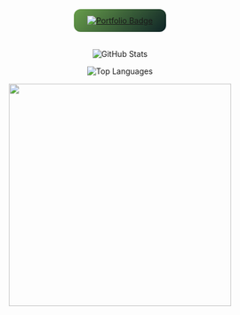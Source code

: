 
<p align="center" style="margin: 0 auto;">
  <span style="background: linear-gradient(135deg, #689e4b, #0e2326); padding: 12px 24px; border-radius: 12px; display: inline-block;">
    <a href="https://kc-portfolio-liart.vercel.app/" target="_blank" style="display: inline-block;">
      <img src="https://img.shields.io/badge/Visit%20My%20Portfolio-ffffff?style=for-the-badge&logo=vercel&logoColor=white&labelColor=0e2326&color=4f7b3d" alt="Portfolio Badge"/>
    </a>
  </span>
</p>

<br>

<p align="center">
  <img src="https://github-readme-stats.vercel.app/api?username=KCprsnlcc&show_icons=true&theme=radical&title_color=88c57f&icon_color=689e4b&bg_color=0e2326&hide_border=true" alt="GitHub Stats" />
</p>

<p align="center">
  <img src="https://github-readme-stats.vercel.app/api/top-langs/?username=KCprsnlcc&theme=radical&title_color=88c57f&bg_color=0e2326&hide_border=true" alt="Top Languages" />
</p>

<p align="center">
  <img width="400" src="https://github-readme-streak-stats.herokuapp.com/?user=KCprsnlcc&hide_border=true&show_icons=true&currStreakNum=88c57f&sideNums=689e4b&border=4f7b3d&currStreakLabel=dfffd6&background=0e2326&sideLabels=dfffd6&dates=88c57f" />
</p>
